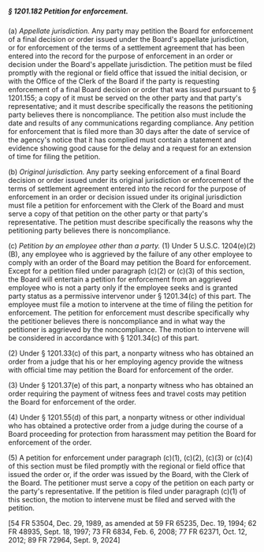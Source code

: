 ##### § 1201.182 Petition for enforcement. #####

(a) *Appellate jurisdiction.* Any party may petition the Board for enforcement of a final decision or order issued under the Board's appellate jurisdiction, or for enforcement of the terms of a settlement agreement that has been entered into the record for the purpose of enforcement in an order or decision under the Board's appellate jurisdiction. The petition must be filed promptly with the regional or field office that issued the initial decision, or with the Office of the Clerk of the Board if the party is requesting enforcement of a final Board decision or order that was issued pursuant to § 1201.155; a copy of it must be served on the other party and that party's representative; and it must describe specifically the reasons the petitioning party believes there is noncompliance. The petition also must include the date and results of any communications regarding compliance. Any petition for enforcement that is filed more than 30 days after the date of service of the agency's notice that it has complied must contain a statement and evidence showing good cause for the delay and a request for an extension of time for filing the petition.

(b) *Original jurisdiction.* Any party seeking enforcement of a final Board decision or order issued under its original jurisdiction or enforcement of the terms of settlement agreement entered into the record for the purpose of enforcement in an order or decision issued under its original jurisdiction must file a petition for enforcement with the Clerk of the Board and must serve a copy of that petition on the other party or that party's representative. The petition must describe specifically the reasons why the petitioning party believes there is noncompliance.

(c) *Petition by an employee other than a party.* (1) Under 5 U.S.C. 1204(e)(2)(B), any employee who is aggrieved by the failure of any other employee to comply with an order of the Board may petition the Board for enforcement. Except for a petition filed under paragraph (c)(2) or (c)(3) of this section, the Board will entertain a petition for enforcement from an aggrieved employee who is not a party only if the employee seeks and is granted party status as a permissive intervenor under § 1201.34(c) of this part. The employee must file a motion to intervene at the time of filing the petition for enforcement. The petition for enforcement must describe specifically why the petitioner believes there is noncompliance and in what way the petitioner is aggrieved by the noncompliance. The motion to intervene will be considered in accordance with § 1201.34(c) of this part.

(2) Under § 1201.33(c) of this part, a nonparty witness who has obtained an order from a judge that his or her employing agency provide the witness with official time may petition the Board for enforcement of the order.

(3) Under § 1201.37(e) of this part, a nonparty witness who has obtained an order requiring the payment of witness fees and travel costs may petition the Board for enforcement of the order.

(4) Under § 1201.55(d) of this part, a nonparty witness or other individual who has obtained a protective order from a judge during the course of a Board proceeding for protection from harassment may petition the Board for enforcement of the order.

(5) A petition for enforcement under paragraph (c)(1), (c)(2), (c)(3) or (c)(4) of this section must be filed promptly with the regional or field office that issued the order or, if the order was issued by the Board, with the Clerk of the Board. The petitioner must serve a copy of the petition on each party or the party's representative. If the petition is filed under paragraph (c)(1) of this section, the motion to intervene must be filed and served with the petition.

[54 FR 53504, Dec. 29, 1989, as amended at 59 FR 65235, Dec. 19, 1994; 62 FR 48935, Sept. 18, 1997; 73 FR 6834, Feb. 6, 2008; 77 FR 62371, Oct. 12, 2012; 89 FR 72964, Sept. 9, 2024]